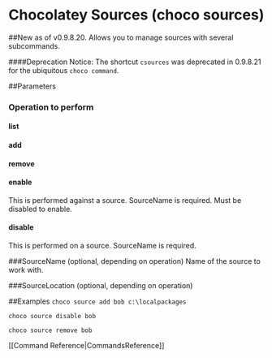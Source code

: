 # Chocolatey Sources (choco sources)
##New as of v0.9.8.20.
Allows you to manage sources with several subcommands.

####Deprecation Notice: The shortcut `csources` was deprecated in 0.9.8.21 for the ubiquitous `choco command`.

##Parameters
### Operation to perform

#### list
#### add
#### remove
#### enable
This is performed against a source. SourceName is required. Must be disabled to enable.
#### disable
This is performed on a source. SourceName is required.

###SourceName (optional, depending on operation)
Name of the source to work with.

###SourceLocation (optional, depending on operation)


##Examples
`choco source add bob c:\localpackages`

`choco source disable bob`

`choco source remove bob`

[[Command Reference|CommandsReference]]
